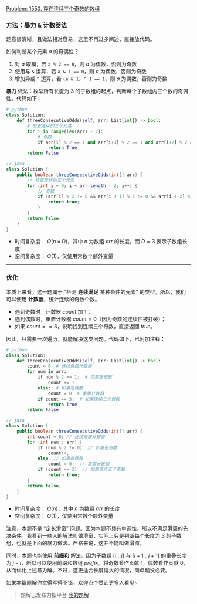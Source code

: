 [Problem: 1550. 存在连续三个奇数的数组](https://leetcode.cn/problems/three-consecutive-odds/description/)

### 方法：暴力 & 计数器法

题意很清晰，且做法相对容易，这里不再过多阐述，直接放代码。

如何判断某个元素 $a$ 的奇偶性？

1. 对 $a$ 取模，若 `a % 2 == 0`，则 $a$ 为偶数，否则为奇数
2. 使用与 `&` 运算，若 `a & 1 == 0`，则 $a$ 为偶数，否则为奇数
3. 增加异或 `^` 运算，若 `(a & 1) ^ 1 == 1`，则 $a$ 为偶数，否则为奇数

**暴力** 做法：枚举所有长度为 $3$ 的子数组的起点，判断每个子数组内三个数的奇偶性。代码如下：

```Python
# python
class Solution:
    def threeConsecutiveOdds(self, arr: List[int]) -> bool:
        # 检查连续的三个元素
        for i in range(len(arr) - 2):
            # 奇数
            if arr[i] % 2 == 1 and arr[i+1] % 2 == 1 and arr[i+2] % 2 == 1:
                return True
        return False
```

```Java
// java
class Solution {
    public boolean threeConsecutiveOdds(int[] arr) {
        // 检查连续的三个元素
        for (int i = 0; i < arr.length - 2; i++) {
            // 奇数
            if (arr[i] % 2 != 0 && arr[i + 1] % 2 != 0 && arr[i + 2] % 2 != 0) {
                return true;
            }
        }
        return false;
    }
}
```

- 时间复杂度： $O(n\times D)$，其中 $n$ 为数组 $arr$ 的长度，而 $D=3$ 表示子数组长度
- 空间复杂度： $O(1)$，仅使用常数个额外变量

---

### 优化

本质上来看，这一题属于 “检测 **连续满足** 某种条件的元素” 的类型。所以，我们可以使用 **计数器**，统计连续的奇数个数。

- 遇到奇数时，计数器 $count$ 加 $1$；
- 遇到偶数时，重置计数器 $count = 0$（因为奇数的连续性被打破）；
- 如果 $count == 3$，说明找到连续三个奇数，直接返回 $true$。

因此，只需要一次遍历，就能解决这类问题。代码如下，已附加注释：

```Python
# python
class Solution:
    def threeConsecutiveOdds(self, arr: List[int]) -> bool:
        count = 0  # 连续奇数计数器
        for num in arr:
            if num % 2 == 1:  # 如果是奇数
                count += 1
            else:  # 如果是偶数
                count = 0  # 重置计数器
            if count == 3:  # 如果连续三个奇数
                return True
        return False
```

```Java
// java
class Solution {
    public boolean threeConsecutiveOdds(int[] arr) {
        int count = 0; // 连续奇数计数器
        for (int num : arr) {
            if (num % 2 != 0)  // 如果是奇数
                count++;
            else  // 如果是偶数
                count = 0;  // 重置计数器
            if (count == 3)  // 如果连续三个奇数
                return true;
        }
        return false;
    }
}
```

- 时间复杂度： $O(n)$，其中 $n$ 为数组 $arr$ 的长度
- 空间复杂度： $O(1)$，仅使用常数个额外变量

注意，本题不是 “定长滑窗” 问题。因为本题不具有单调性，所以不满足滑窗的先决条件。我看到一些人的解法叫做滑窗，实际上只是判断每个长度为 $3$ 的子数组，也就是上面的暴力做法。严格来说，这并不能叫做滑窗。

同时，本题也能使用 **前缀和** 解法。因为子数组 $[i:j]$ 与 $[i+1:j+1]$ 的重叠长度为 $j-i$，所以可以使用前缀和数组 $prefix$。将奇数看作贡献 $1$，偶数看作贡献 $0$，从而优化上述暴力解。不过，这更适合长度偏大的情况，简单题没必要。

如果本篇题解你觉得写得不错，欢迎点个赞让更多人看见~

> 题解已发布力扣平台 [我的题解](https://leetcode.cn/problems/three-consecutive-odds/solutions/3673853/shuang-jie-bao-li-mei-ju-ji-shu-qi-you-h-in2j/)
